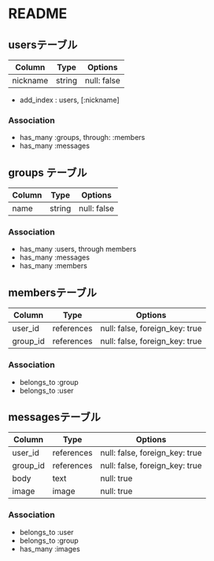 # README

## usersテーブル

|Column|Type|Options|
|------|----|-------|
|nickname|string|null: false|
- add_index : users, [:nickname]

### Association
- has_many :groups, through: :members
- has_many :messages

## groups テーブル

|Column|Type|Options|
|------|----|-------|
|name|string|null: false|

### Association
- has_many :users, through members
- has_many :messages
- has_many :members

## membersテーブル

|Column|Type|Options|
|------|----|-------|
|user_id|references|null: false, foreign_key: true|
|group_id|references|null: false, foreign_key: true|

### Association
- belongs_to :group
- belongs_to :user

## messagesテーブル

|Column|Type|Options|
|------|----|-------|
|user_id|references|null: false, foreign_key: true|
|group_id|references|null: false, foreign_key: true|
|body|text|null: true|
|image|image|null: true|

### Association
- belongs_to :user
- belongs_to :group
- has_many :images




